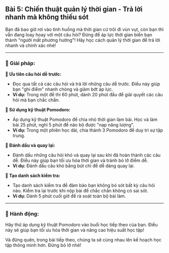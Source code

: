 ## Bài 5: Chiến thuật quản lý thời gian - Trả lời nhanh mà không thiếu sót

Bạn đã bao giờ rơi vào tình huống mà thời gian cứ trôi đi vùn vụt, còn bạn thì vẫn đang loay hoay với một câu hỏi? Đừng để áp lực thời gian biến bạn thành "người mất phương hướng"! Hãy học cách quản lý thời gian để trả lời nhanh và chính xác nhé!

---

### 📌 Giải pháp:

**🔹 Ưu tiên câu hỏi dễ trước:**

- Đọc qua tất cả các câu hỏi và trả lời những câu dễ trước. Điều này giúp bạn "ghi điểm" nhanh chóng và giảm bớt áp lực.
- **Ví dụ:** Trong một đề thi 60 phút, dành 20 phút đầu để giải quyết các câu hỏi mà bạn chắc chắn.

**🔹 Sử dụng kỹ thuật Pomodoro:**

- Áp dụng kỹ thuật Pomodoro để chia nhỏ thời gian làm bài. Học và làm bài 25 phút, nghỉ 5 phút để não bộ được "nạp năng lượng".
- **Ví dụ:** Trong một phiên học dài, chia thành 3 Pomodoro để duy trì sự tập trung.

**🔹 Đánh dấu và quay lại:**

- Đánh dấu những câu hỏi khó và quay lại sau khi đã hoàn thành các câu dễ. Điều này giúp bạn tối ưu hóa thời gian và tránh bỏ lỡ điểm dễ.
- **Ví dụ:** Đánh dấu câu khó bằng bút chì để dễ dàng quay lại.

**🔹 Tạo danh sách kiểm tra:**

- Tạo danh sách kiểm tra để đảm bảo bạn không bỏ sót bất kỳ câu hỏi nào. Kiểm tra lại trước khi nộp bài để chắc chắn không có sai sót.
- **Ví dụ:** Dành 5 phút cuối giờ để rà soát toàn bộ bài làm.

---

### 🚀 Hành động:

Hãy thử áp dụng kỹ thuật Pomodoro vào buổi học tiếp theo của bạn. Điều này sẽ giúp bạn tối ưu hóa thời gian và nâng cao hiệu suất học tập!

Và đừng quên, trong bài tiếp theo, chúng ta sẽ cùng nhau lên kế hoạch học tập thông minh hơn. Đừng bỏ lỡ nhé!